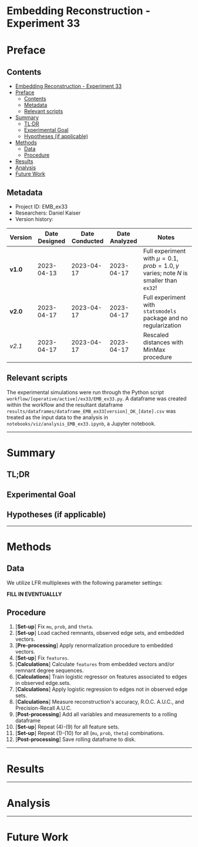 # Embedding Reconstruction - Experiment 33
# Preface
## Contents

- [Embedding Reconstruction - Experiment 33](#embedding-reconstruction---experiment-33)
- [Preface](#preface)
	- [Contents](#contents)
	- [Metadata](#metadata)
	- [Relevant scripts](#relevant-scripts)
- [Summary](#summary)
	- [TL;DR](#tldr)
	- [Experimental Goal](#experimental-goal)
	- [Hypotheses (if applicable)](#hypotheses-if-applicable)
- [Methods](#methods)
	- [Data](#data)
	- [Procedure](#procedure)
- [Results](#results)
- [Analysis](#analysis)
- [Future Work](#future-work)


## Metadata
- Project ID: EMB_ex33
- Researchers: Daniel Kaiser
- Version history:

| Version  | Date Designed | Date Conducted | Date Analyzed | Notes                                                                                         |
| -------- | ------------- | -------------- | ------------- | --------------------------------------------------------------------------------------------- |
| **v1.0** | 2023-04-13    | 2023-04-17     | 2023-04-17    | Full experiment with $\mu = 0.1, prob = 1.0, \gamma$ varies; note _N_ is smaller than `ex32`! |
| **v2.0** | 2023-04-17    | 2023-04-17     | 2023-04-17    | Full experiment with `statsmodels` package and no regularization                              |
| *v2.1*   | 2023-04-17    | 2023-04-17     | 2023-04-17    | Rescaled distances with MinMax procedure |


## Relevant scripts

The experimental simulations were run through the Python script `workflow/[operative/active]/ex33/EMB_ex33.py`. A dataframe was created within the workflow and the resultant dataframe `results/dataframes/dataframe_EMB_ex33[version]_DK_[date].csv` was treated as the input data to the analysis in `notebooks/viz/analysis_EMB_ex33.ipynb`, a Jupyter notebook.

---

# Summary
## TL;DR



## Experimental Goal




## Hypotheses (if applicable)


---

# Methods
## Data

We utilize LFR multiplexes with the following parameter settings:

**FILL IN EVENTUALLLY**

## Procedure
1. [**Set-up**] Fix `mu`, `prob`, and `theta`.
2. [**Set-up**] Load cached remnants, observed edge sets, and embedded vectors.
3. [**Pre-processing**] Apply renormalization procedure to embedded vectors.
4. [**Set-up**] Fix `features`.
5. [**Calculations**] Calculate `features` from embedded vectors and/or remnant degree sequences.
6. [**Calculations**] Train logistic regressor on features associated to edges in observed edge.sets.
7. [**Calculations**] Apply logistic regression to edges not in observed edge sets.
8. [**Calculations**] Measure reconstruction's accuracy, R.O.C. A.U.C., and Precision-Recall A.U.C.
9. [**Post-processing**] Add all variables and measurements to a rolling dataframe
10. [**Set-up**] Repeat (4)-(9) for all feature sets.
11. [**Set-up**] Repeat (1)-(10) for all (`mu`, `prob`, `theta`) combinations.
12. [**Post-processing**] Save rolling dataframe to disk.

---

# Results


---

# Analysis


---

# Future Work


